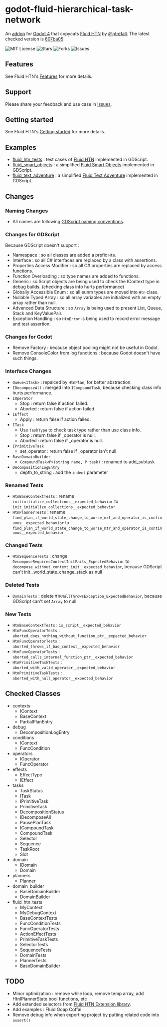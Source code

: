 # godot-fluid-hierarchical-task-network

An [addon](https://godotengine.org/asset-library/asset/2944) for [Godot 4](https://godotengine.org/) that copycats [Fluid HTN](https://github.com/ptrefall/fluid-hierarchical-task-network) by [@ptrefall](https://github.com/ptrefall). The latest checked version is [607ba05](https://github.com/ptrefall/fluid-hierarchical-task-network/commit/607ba054b709c62b49675339122c2e12a4f20568)

![MIT License](https://img.shields.io/badge/license-MIT-blue.svg)
![Stars](https://img.shields.io/github/stars/fnaith/godot-fluid-hierarchical-task-network.svg)
![Forks](https://img.shields.io/github/forks/fnaith/godot-fluid-hierarchical-task-network.svg)
![Issues](https://img.shields.io/github/issues/fnaith/godot-fluid-hierarchical-task-network.svg)

## Features

See Fluid HTN's [Features](https://github.com/ptrefall/fluid-hierarchical-task-network/tree/master?tab=readme-ov-file#features) for more details.

## Support

Please share your feedback and use case in [Issues](https://github.com/fnaith/godot-fluid-hierarchical-task-network/issues).

## Getting started

See Fluid HTN's [Getting started](https://github.com/ptrefall/fluid-hierarchical-task-network/tree/master?tab=readme-ov-file#getting-started) for more details.

## Examples

- [fluid_htn_tests](https://github.com/fnaith/godot-fluid-hierarchical-task-network/tree/main/fluid_htn_tests) : test cases of [Fluid HTN](https://github.com/ptrefall/fluid-hierarchical-task-network/tree/master/Fluid-HTN.UnitTests) implemented in GDScript.
- [fluid_smart_objects](https://github.com/fnaith/godot-fluid-hierarchical-task-network/tree/main/fluid_smart_objects) : a simplified [Fluid Smart Objects](https://github.com/ptrefall/fluid-smart-objects) implemented in GDScript.
- [fluid_text_adventure](https://github.com/fnaith/godot-fluid-hierarchical-task-network/tree/main/fluid_text_adventure) : a simplified [Fluid Text Adventure](https://github.com/ptrefall/fluid-text-adventure) implemented in GDScript.

## Changes

### Naming Changes

- All names are following [GDScript naming conventions](https://docs.godotengine.org/en/stable/tutorials/scripting/gdscript/gdscript_styleguide.html#naming-conventions).

### Changes for GDScript

Because GDScript doesn't support :
- Namespace : so all classes are added a prefix `Htn`.
- Interface : so all C# interfaces are replaced by a class with assertions.
- Properties Access Modifier : so all C# properties are replaced by access functions.
- Function Overloading : so type names are added to functions.
- Generic : so Script objects are being used to check the IContext type in debug builds. (checking class info hurts performance)
- Globally Accessible Enum : so all eunm types are moved into `Htn` class.
- Nullable Typed Array : so all array variables are initialized with an empty array rather than null.
- Advenced Data Structure : so `Array` is being used to present List, Queue, Stack and KeyValuePair.
- Exception Handling : so `HtnError` is being used to record error message and test assertion.

### Changes for Godot

- Remove Factory : because object pooling might not be useful in Godot.
- Remove ConsoleColor from log functions : because Godot doesn't have such things.

### Interface Changes

- `Queue<ITask>` : repalced by `HtnPlan`, for better abstraction.
- `IDecomposeAll` : merged into `ICompoundTask`, because checking class info hurts performance.
- `IOperator`
  - Stop : return false if action failed.
  - Aborted : return false if action failed.
- `IEffect`
  - Apply : return false if action failed.
- `ITask`
  - Use `TaskType` to check task type rather than use class info.
  - Stop : return false if _operator is null.
  - Aborted : return false if _operator is null.
- `IPrimitiveTask`
  - set_operator : return false if _operator isn't null.
- `BaseDomainBuilder`
  - `CompoundTask<P>(string name, P task)` : renamed to add_subtask
- `DecompositionLogEntry`
  - depth_to_string : add the `indent` parameter

### Renamed Tests

- `HtnBaseContextTests` : rename `initinitialize_collections__expected_behavior` to `init_initialize_collections__expected_behavior`
- `HtnPlannerTests` : rename `find_plan_if_world_state_change_to_worse_mrt_and_operator_is_continuous__expected_behavior` to `find_plan_if_world_state_change_to_worse_mtr_and_operator_is_continuous__expected_behavior`

### Changed Tests

- `HtnSequenceTests` : change `DecomposeRequiresContextInitFails_ExpectedBehavior` to `decompose_without_context_init__expected_behavior`, because GDScript can't init _world_state_change_stack as null

### Deleted Tests

- `DomainTests` : delete `MTRNullThrowsException_ExpectedBehavior`, because GDScript can't set `Array` to null

### New Tests

- `HtnBaseContextTests` : `is_script__expected_behavior`
- `HtnFuncOperatorTests` : `aborted_does_nothing_without_function_ptr__expected_behavior`
- `HtnFuncOperatorTests` : `aborted_throws_if_bad_context__expected_behavior`
- `HtnFuncOperatorTests` : `aborted_calls_internal_function_ptr__expected_behavior`
- `HtnPrimitiveTaskTests` : `aborted_with_valid_operator__expected_behavior`
- `HtnPrimitiveTaskTests` : `aborted_with_null_operator__expected_behavior`

## Checked Classes

- contexts
  - IContext
  - BaseContext
  - PartialPlanEntry
- debug
  - DecompositionLogEntry
- conditions
  - IContext
  - FuncCondition
- operators
  - IOperator
  - FuncOperator
- effects
  - EffectType
  - IEffect
- tasks
  - TaskStatus
  - ITask
  - IPrimitiveTask
  - PrimitiveTask
  - DecompositionStatus
  - IDecomposeAll
  - PausePlanTask
  - ICompoundTask
  - CompoundTask
  - Selector
  - Sequence
  - TaskRoot
  - Slot
- domain
  - IDomain
  - Domain
- planners
  - Planner
- domain_builder
  - BaseDomainBuilder
  - DomainBuilder
- fluid_htn_tests
  - MyContext
  - MyDebugContext
  - BaseContextTests
  - FuncConditionTests
  - FuncOperatorTests
  - ActionEffectTests
  - PrimitiveTaskTests
  - SelectorTests
  - SequenceTests
  - DomainTests
  - PlannerTests
  - BaseDomainBuilder

## TODO

- Minor optimization : remove while loop, remove temp array, add HtnIPlannerState bool functions, etc
- Add extended selectors from [Fluid HTN Extension library](https://github.com/ptrefall/fluid-hierarchical-task-network-ext).
- Add examples : Fluid Goap Coffai
- Remove debug info when exporting project by putting related code into `assert()`
